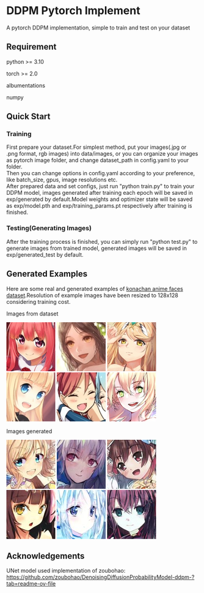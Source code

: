 # DDPM Pytorch Implement
A pytorch DDPM implementation, simple to train and test on your dataset

## Requirement
python >= 3.10

torch >= 2.0

albumentations

numpy
## Quick Start
### Training
First prepare your dataset.For simplest method, put your images(.jpg or .png format, rgb images) into data/images, or you can organize your images as pytorch image folder, and change dataset_path in config.yaml to your folder.
<br>
Then you can change options in config.yaml according to your preference, like batch_size, gpus, image resolutions etc.
<br>
After prepared data and set configs, just run "python train.py" to train your DDPM model, images generated after training each epoch will be saved in exp/generated by default.Model weights and optimizer state will be saved as exp/model.pth and exp/training_params.pt respectively after training is finished.

### Testing(Generating Images)
After the training process is finished, you can simply run "python test.py" to generate images from trained model, generated images will be saved in exp/generated_test by default.
## Generated Examples
Here are some real and generated examples of [konachan anime faces dataset](https://aistudio.baidu.com/datasetdetail/110820/0).Resolution of example images have been resized to 128x128 considering training cost.

Images from dataset

![dataset_img0](docs/dataset_img/dataset_img0.jpg)
![dataset_img1](docs/dataset_img/dataset_img1.jpg)
![dataset_img2](docs/dataset_img/dataset_img2.jpg)
![dataset_img3](docs/dataset_img/dataset_img3.jpg)
![dataset_img4](docs/dataset_img/dataset_img4.jpg)
![dataset_img5](docs/dataset_img/dataset_img5.jpg)

Images generated

![generated_img0](docs/generated_img/generated_img0.jpg)
![generated_img1](docs/generated_img/generated_img1.jpg)
![generated_img2](docs/generated_img/generated_img2.jpg)
![generated_img3](docs/generated_img/generated_img3.jpg)
![generated_img4](docs/generated_img/generated_img4.jpg)
![generated_img5](docs/generated_img/generated_img5.jpg)
## Acknowledgements
UNet model used implementation of zoubohao:
<br>
https://github.com/zoubohao/DenoisingDiffusionProbabilityModel-ddpm-?tab=readme-ov-file